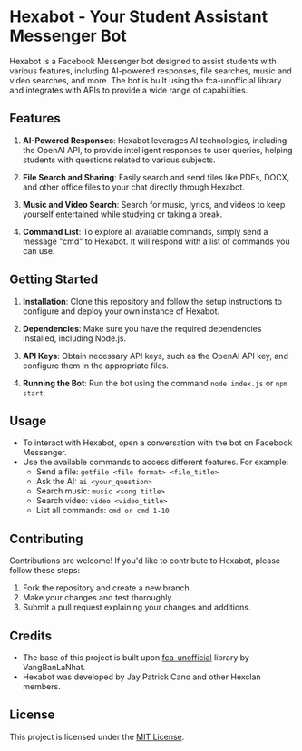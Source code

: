 # Hexabot - Your Student Assistant Messenger Bot

Hexabot is a Facebook Messenger bot designed to assist students with various features, including AI-powered responses, file searches, music and video searches, and more. The bot is built using the fca-unofficial library and integrates with APIs to provide a wide range of capabilities.

## Features

1. **AI-Powered Responses**: Hexabot leverages AI technologies, including the OpenAI API, to provide intelligent responses to user queries, helping students with questions related to various subjects.

2. **File Search and Sharing**: Easily search and send files like PDFs, DOCX, and other office files to your chat directly through Hexabot.

3. **Music and Video Search**: Search for music, lyrics, and videos to keep yourself entertained while studying or taking a break.

4. **Command List**: To explore all available commands, simply send a message "cmd" to Hexabot. It will respond with a list of commands you can use.

## Getting Started

1. **Installation**: Clone this repository and follow the setup instructions to configure and deploy your own instance of Hexabot.

2. **Dependencies**: Make sure you have the required dependencies installed, including Node.js.

3. **API Keys**: Obtain necessary API keys, such as the OpenAI API key, and configure them in the appropriate files.

4. **Running the Bot**: Run the bot using the command `node index.js` or `npm start`.

## Usage

-   To interact with Hexabot, open a conversation with the bot on Facebook Messenger.
-   Use the available commands to access different features. For example:
    -   Send a file: `getfile <file format> <file_title>`
    -   Ask the AI: `ai <your_question>`
    -   Search music: `music <song title>`
    -   Search video: `video <video_title>`
    -   List all commands: `cmd or cmd 1-10`

## Contributing

Contributions are welcome! If you'd like to contribute to Hexabot, please follow these steps:

1. Fork the repository and create a new branch.
2. Make your changes and test thoroughly.
3. Submit a pull request explaining your changes and additions.

## Credits

-   The base of this project is built upon [fca-unofficial](https://github.com/VangBanLaNhat/fca-unofficial) library by VangBanLaNhat.
-   Hexabot was developed by Jay Patrick Cano and other Hexclan members.

## License

This project is licensed under the [MIT License](LICENSE).
